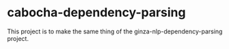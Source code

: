 # cabocha-dependency-parsing
This project is to make the same thing of the ginza-nlp-dependency-parsing project.
